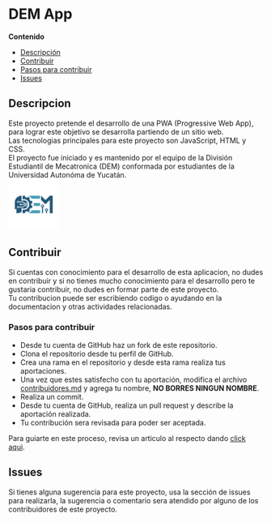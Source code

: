 # DEM App

**Contenido**
- [Descripción](#id1)  
- [Contribuir](#id2)  
- [Pasos para contribuir](#id3)  
- [Issues](#id4)  

## Descripcion<a name='id1'><a>  
Este proyecto pretende el desarrollo de una PWA (Progressive Web App), para lograr este objetivo se desarrolla partiendo de un sitio web.  
Las tecnologias principales para este proyecto son JavaScript, HTML y CSS.  
El proyecto fue iniciado y es mantenido por el equipo de la División Estudiantil de Mecatronica (DEM) conformada por estudiantes de la Universidad Autonóma de Yucatán.  
<img width='100' src=".imagenes/DEM_logo.png">


## Contribuir<a name='id2'><a>   
Si cuentas con conocimiento para el desarrollo de esta aplicacion, no dudes en contribuir y si no tienes mucho conocimiento para el desarrollo pero te gustaria contribuir, no dudes en formar parte de este proyecto.  
Tu contribucion puede ser escribiendo codigo o ayudando en la documentacion y otras actividades relacionadas.  

### Pasos para contribuir<a name='id3'><a>  
- Desde tu cuenta de GitHub haz un fork de este repositorio.  
- Clona el repositorio desde tu perfil de GitHub.  
- Crea una rama en el repositorio y desde esta rama realiza tus aportaciones.
- Una vez que estes satisfecho con tu aportación, modifica el archivo [contribuidores.md](Contribuidores.md) y agrega tu nombre, **NO BORRES NINGUN NOMBRE**.
- Realiza un commit.
- Desde tu cuenta de GitHub, realiza un pull request y describe la aportación realizada.
- Tu contribución sera revisada para poder ser aceptada.  

Para guiarte en este proceso, revisa un articulo al respecto dando [click aqui](https://kbroman.org/github_tutorial/pages/fork.html).

## Issues<a name='id4'><a>  
Si tienes alguna sugerencia para este proyecto, usa la sección de issues para realizarla, la sugerencia o comentario sera atendido por alguno de los contribuidores de este proyecto.